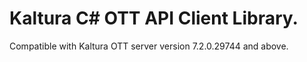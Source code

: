 # Kaltura C# OTT API Client Library.
Compatible with Kaltura OTT server version 7.2.0.29744 and above.
